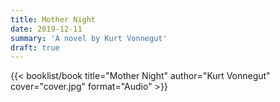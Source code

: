 ```yaml
---
title: Mother Night
date: 2019-12-11
summary: 'A novel by Kurt Vonnegut'
draft: true
---
```


{{< booklist/book
title="Mother Night"
author="Kurt Vonnegut"
cover="cover.jpg"
format="Audio" >}}
